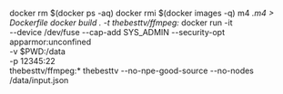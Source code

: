 docker rm $(docker ps -aq)
docker rmi $(docker images -q)
m4 *.m4 > Dockerfile
docker build . -t thebesttv/ffmpeg:*
docker run -it \
    --device /dev/fuse --cap-add SYS_ADMIN --security-opt apparmor:unconfined \
    -v $PWD:/data \
    -p 12345:22 \
    thebesttv/ffmpeg:*
thebesttv --no-npe-good-source --no-nodes /data/input.json